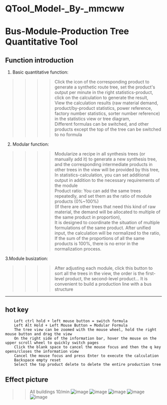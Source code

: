 # QTool_Model-_By-_mmcww

Bus-Module-Production Tree Quantitative Tool
=========================

Function introduction  
-----

1. Basic quantitative function:<br>
>>>>Click the icon of the corresponding product to generate a synthetic route tree, set the product's output per minute in the right statistics-product, click on the calculation to generate the result,<br>
>>>>View the calculation results (raw material demand, product/by-product statistics, power reference, factory number statistics, sorter number reference) in the statistics view or tree diagram,<br>
>>>>Different formulas can be switched, and other products except the top of the tree can be switched to no formula<br>

2. Modular function:<br>
>>>>Modularize a recipe in all synthesis trees (or manually add it) to generate a new synthesis tree, and the corresponding intermediate products in other trees in the view will be provided by this tree,<br>
>>>>In statistics-calculation, you can set additional output in addition to the necessary requirements of the module<br>
>>>>Product ratio: You can add the same trees repeatedly, and set them as the ratio of module products (0%~100%)<br>
>>>> (If there are other trees that need this kind of raw material, the demand will be allocated to multiple of the same product in proportion),<br>
>>>>It is designed to coordinate the situation of multiple formulations of the same product. After unified input, the calculation will be normalized to the ratio,<br>
>>>>If the sum of the proportions of all the same products is 100%, there is no error in the normalization process.

3.Module busization:
>>>>After adjusting each module, click this button to sort all the trees in the view, the order is the first-level product, the second-level product... It is convenient to build a production line with a bus structure

---------------------------------

hot key  
------
		Left ctrl hold + left mouse button = switch formula  
		Left Alt Hold + Left Mouse Button = Modular Formula  
		The tree view can be zoomed with the mouse wheel, hold the right mouse button and drag the view  
		On the right side of the information bar, hover the mouse on the upper scroll wheel to quickly switch pages  
		Click the blank space to cancel the mouse focus and then the q key opens/closes the information view  
		Cancel the mouse focus and press Enter to execute the calculation  
		Backspace empty reset  
		Select the top product delete to delete the entire production tree
  
  Effect picture
  -------
  >>All buildings 10/min
  ![image](https://github.com/dsp-mod/QTool_Model_By_mmcww/blob/main/images/testv3_1.png)
  ![image](https://github.com/dsp-mod/QTool_Model_By_mmcww/blob/main/images/testv3_2.png)
  ![image](https://github.com/dsp-mod/QTool_Model_By_mmcww/blob/main/images/testv3_4.png)
  ![image](https://github.com/dsp-mod/QTool_Model_By_mmcww/blob/main/images/testv3_5.png)
  ![image](https://github.com/dsp-mod/QTool_Model_By_mmcww/blob/main/images/testv3_6.png)
  